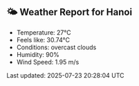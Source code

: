 <!-- WEATHER-START -->
## 🌤 Weather Report for Hanoi

- Temperature: 27°C
- Feels like: 30.74°C
- Conditions: overcast clouds
- Humidity: 90%
- Wind Speed: 1.95 m/s

Last updated: 2025-07-23 20:28:04 UTC
<!-- WEATHER-END -->

